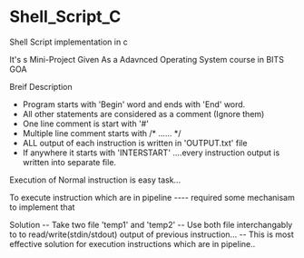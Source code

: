 # Shell_Script_C
Shell Script implementation in c

It's s Mini-Project Given As a Adavnced Operating System course in BITS GOA

Breif Description
- Program starts with 'Begin' word and ends with 'End' word.
- All other statements are considered as a comment (Ignore them)
- One line comment is start with '#'
- Multiple line comment starts with /* ...... */
- ALL output of each instruction is written in 'OUTPUT.txt' file
- If anywhere it starts with 'INTERSTART' ....every instruction output is written into separate file.

Execution of Normal instruction is easy task...

To execute instruction which are in pipeline ---- required some mechanisam to implement that

Solution 
-- Take two file 'temp1' and 'temp2' 
-- Use both file interchangably to to read/write(stdin/stdout) output of previous instruction...
-- This is most effective solution for execution instructions which are in pipeline..
